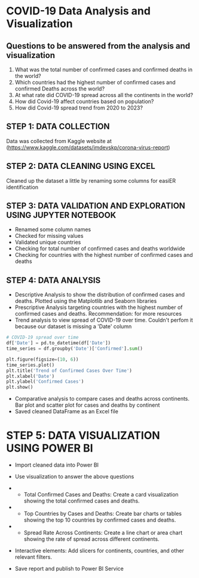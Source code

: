 # COVID-19 Data Analysis and Visualization

## Questions to be answered from the analysis and visualization
1. What was the total number of confirmed cases and confirmed deaths in the world?
2. Which countries had the highest number of confirmed cases and confirmed Deaths across the world?
3. At what rate did COVID-19 spread across all the continents in the world?
4. How did Covid-19 affect countries based on population?
5. How did Covid-19 spread trend from 2020 to 2023?


## STEP 1: DATA COLLECTION
Data was collected from Kaggle website at (https://www.kaggle.com/datasets/imdevskp/corona-virus-report)


## STEP 2: DATA CLEANING USING EXCEL
Cleaned up the dataset a little by renaming some columns for easiER identification


## STEP 3: DATA VALIDATION AND EXPLORATION USING JUPYTER NOTEBOOK
- Renamed some column names
- Checked for missing values
- Validated unique countries
- Checking for total number of confirmed cases and deaths worldwide
- Checking for countries with the highest number of confirmed cases and deaths


## STEP 4: DATA ANALYSIS
- Descriptive Analysis to show the distribution of confirmed cases and deaths. Plotted using the Matplotlib and Seaborn libraries
- Prescriptive Analysis targeting countries with the highest number of confirmed cases and deaths. Recommendation: for more resources
- Trend analysis to view spread of COVID-19 over time. Couldn't perfom it because our dataset is missing a 'Date' column
```python
# COVID-19 spread over time
df['Date'] = pd.to_datetime(df['Date'])
time_series = df.groupby('Date')['Confirmed'].sum()

plt.figure(figsize=(10, 6))
time_series.plot()
plt.title('Trend of Confirmed Cases Over Time')
plt.xlabel('Date')
plt.ylabel('Confirmed Cases')
plt.show()
```

- Comparative analysis to compare cases and deaths across continents. Bar plot and scatter plot for cases and deaths by continent
- Saved cleaned DataFrame as an Excel file


# STEP 5: DATA VISUALIZATION USING POWER BI
- Import cleaned data into Power BI
- Use visualization to answer the above questions
- - Total Confirmed Cases and Deaths: Create a card visualization showing the total confirmed cases and deaths.
- - Top Countries by Cases and Deaths: Create bar charts or tables showing the top 10 countries by confirmed cases and deaths.
- - Spread Rate Across Continents: Create a line chart or area chart showing the rate of spread across different continents.

- Interactive elements: Add slicers for continents, countries, and other relevant filters.
- Save report and publish to Power BI Service